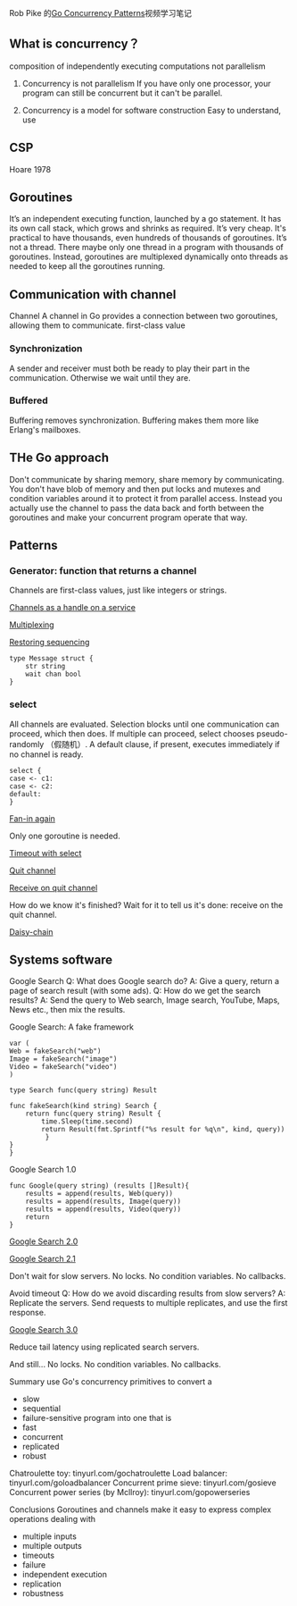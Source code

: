 Rob Pike 的[Go Concurrency Patterns](https://www.youtube.com/watch?v=f6kdp27TYZs)视频学习笔记 

## What is concurrency？
composition of independently executing computations
not parallelism

1. Concurrency is not parallelism
If you have only one processor, your program can still be concurrent but it can't be parallel.

2. Concurrency is a model for software construction
Easy to understand, use

## CSP 
Hoare 1978

## Goroutines
It’s an independent executing function, launched by a go statement.
It has its own call stack, which grows and shrinks as required.
It’s very cheap. It's practical to have thousands, even hundreds of thousands of goroutines.
It’s not a thread.
There maybe only one thread in a program with thousands of goroutines.
Instead, goroutines are multiplexed dynamically onto threads as needed to keep all the goroutines running.

## Communication with channel
Channel
A channel in Go provides a connection between two goroutines, allowing them to communicate.
first-class value

### Synchronization
A sender and receiver must both be ready to play their part in the communication. Otherwise we wait until they are.

### Buffered
Buffering removes synchronization.
Buffering makes them more like Erlang's mailboxes.

## THe Go approach
Don't communicate by sharing memory, share memory by communicating.
You don't have blob of memory and then put locks and mutexes and condition variables around it to protect it from parallel access. Instead you actually use the channel to pass the data back and forth between the goroutines and make your concurrent program operate that way.

## Patterns
### Generator: function that returns a channel
Channels are first-class values, just like integers or strings.

[Channels as a handle on a service](https://github.com/kyl2016/GoCocurrencyPatterns/tree/master/channel/handleOnService)

[Multiplexing](https://github.com/kyl2016/GoCocurrencyPatterns/tree/master/channel/multiplexing)

[Restoring sequencing](https://github.com/kyl2016/GoCocurrencyPatterns/tree/master/channel/restoringSequencing)

    type Message struct {
        str string
        wait chan bool
    }

### select
All channels are evaluated.
Selection blocks until one communication can proceed, which then does.
If multiple can proceed, select chooses pseudo-randomly （假随机）.
A default clause, if present, executes immediately if no channel is ready.
```
select {
case <- c1:
case <- c2:
default:
}
```

[Fan-in again](https://github.com/kyl2016/GoCocurrencyPatterns/tree/master/channel/FanInWithSelect)

Only one goroutine is needed.

[Timeout with select](https://github.com/kyl2016/GoCocurrencyPatterns/tree/master/channel/timeout)

[Quit channel](https://github.com/kyl2016/GoCocurrencyPatterns/tree/master/channel/quit)

[Receive on quit channel](https://github.com/kyl2016/GoCocurrencyPatterns/tree/master/channel/receiveOnQuitChannel)

How do we know it's finished? Wait for it to tell us it's done: receive on the quit channel.

[Daisy-chain](https://github.com/kyl2016/GoCocurrencyPatterns/tree/master/channel/daisy-chain)

## Systems software
Google Search
Q: What does Google search do?
A: Give a query, return a page of search result (with some ads).
Q: How do we get the search results?
A: Send the query to Web search, Image search, YouTube, Maps, News etc., then mix the results.

Google Search: A fake framework
```
var (
Web = fakeSearch("web")
Image = fakeSearch("image")
Video = fakeSearch("video")
)

type Search func(query string) Result

func fakeSearch(kind string) Search {
    return func(query string) Result {
        time.Sleep(time.second)
        return Result(fmt.Sprintf("%s result for %q\n", kind, query))
         }
}
}
```

Google Search 1.0
```
func Google(query string) (results []Result){
    results = append(results, Web(query))
    results = append(results, Image(query))
    results = append(results, Video(query))
    return
}
```

[Google Search 2.0](https://github.com/kyl2016/GoCocurrencyPatterns/tree/master/fakeSearch/googleSearch2.0)

[Google Search 2.1](https://github.com/kyl2016/GoCocurrencyPatterns/tree/master/fakeSearch/googleSearch2.1)

Don't wait for slow servers. No locks. No condition variables. No callbacks.

Avoid timeout
Q: How do we avoid discarding results from slow servers?
A: Replicate the servers. Send requests to multiple replicates, and use the first response.

[Google Search 3.0](https://github.com/kyl2016/GoCocurrencyPatterns/tree/master/fakeSearch/googleSearch3.0)

Reduce tail latency using replicated search servers.

And still...
No locks. No condition variables. No callbacks.

Summary
use Go's concurrency primitives to convert a 
- slow
- sequential 
- failure-sensitive
program into one that is
- fast
- concurrent
- replicated
- robust

Chatroulette toy: tinyurl.com/gochatroulette
Load balancer: tinyurl.com/goloadbalancer
Concurrent prime sieve: tinyurl.com/gosieve
Concurrent power series (by Mcllroy): tinyurl.com/gopowerseries

Conclusions
Goroutines and channels make it easy to express complex operations dealing with
- multiple inputs
- multiple outputs
- timeouts
- failure
- independent execution
- replication
- robustness


